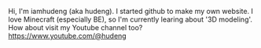 Hi, I'm iamhudeng (aka hudeng).
I started github to make my own website.
I love Minecraft (especially BE), so I'm currently learing about '3D modeling'.
How about visit my Youtube channel too?
https://www.youtube.com/@hudeng
